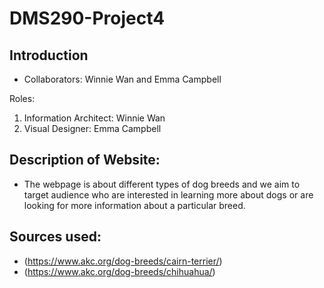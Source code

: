 # DMS290-Project4

## Introduction

- Collaborators: Winnie Wan and Emma Campbell

Roles:

1. Information Architect: Winnie Wan
2. Visual Designer: Emma Campbell

## Description of Website:

- The webpage is about different types of dog breeds and we aim to target audience who are interested in learning more about dogs or are looking for more information about a particular breed.

## Sources used:

- (https://www.akc.org/dog-breeds/cairn-terrier/)
- (https://www.akc.org/dog-breeds/chihuahua/)
